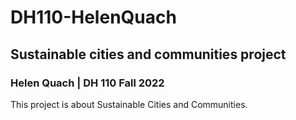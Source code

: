 # DH110-HelenQuach

## Sustainable cities and communities project
### Helen Quach | DH 110 Fall 2022

This project is about Sustainable Cities and Communities.
